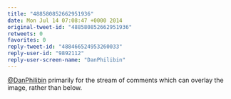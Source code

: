 ```yaml
---
title: "488580852662951936"
date: Mon Jul 14 07:08:47 +0000 2014
original-tweet-id: "488580852662951936"
retweets: 0
favorites: 0
reply-tweet-id: "488466524953260033"
reply-user-id: "9892112"
reply-user-screen-name: "DanPhilibin"
---
```

<a href="https://twitter.com/DanPhilibin">@DanPhilibin</a> primarily for the stream of comments which can overlay the image, rather than below.
